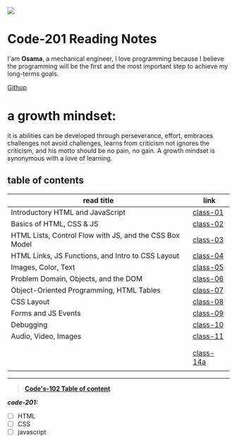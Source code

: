 ![](https://encrypted-tbn0.gstatic.com/images?q=tbn:ANd9GcSW-lMUYdEvfBWEKSmB60djU_4GPHtAa5X9Aw&usqp=CAU)

# Code-201 Reading Notes

I'am **Osama**, a mechanical engineer, I love programming because I believe the programming will be the first and the most important step to achieve my long-terms goals.

[Githup](https://github.com/Osama10kh)

# a growth mindset:

it is abilities can be developed through perseverance, effort, embraces challenges not avoid challenges, learns from criticism not ignores the criticism, and his motto should be no pain, no gain.
A growth mindset is synonymous with a love of learning.

## table of contents

| read title                                              | link                   |
| ------------------------------------------------------- | ---------------------- |
| Introductory HTML and JavaScript                        | [class-01](class-01)   |
| Basics of HTML, CSS & JS                                | [class-02](class-02)   |
| HTML Lists, Control Flow with JS, and the CSS Box Model | [class-03](class-03)   |
| HTML Links, JS Functions, and Intro to CSS Layout       | [class-04](class-04)   |
| Images, Color, Text                                     | [class-05](class-05)   |
| Problem Domain, Objects, and the DOM                    | [class-06](class-06)   |
| Object-Oriented Programming, HTML Tables                | [class-07](class-07)   |
| CSS Layout                                              | [class-08](class-08)   |
| Forms and JS Events                                     | [class-09](class-09)   |
| Debugging                                               | [class-10](class-10)   |
| Audio, Video, Images                                    | [class-11](class-11)   |
|                                                         |                        |
|                                                         |                        |
|                                                         | [class-14a](class-14a) |
|                                                         |                        |

---

> **[Code's-102 Table of content](Code-102/table-102)**

**_code-201:_**

- [ ] HTML
- [ ] CSS
- [ ] javascript
